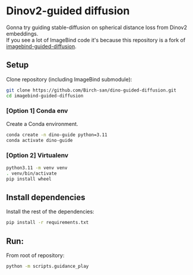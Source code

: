 # Dinov2-guided diffusion

Gonna try guiding stable-diffusion on spherical distance loss from Dinov2 embeddings.  
If you see a lot of ImageBind code it's because this repository is a fork of [imagebind-guided-diffusion](https://github.com/Birch-san/imagebind-guided-diffusion).

## Setup

Clone repository (including ImageBind submodule):

```bash
git clone https://github.com/Birch-san/dino-guided-diffusion.git
cd imagebind-guided-diffusion
```

### [Option 1] Conda env

Create a Conda environment.

```bash
conda create -n dino-guide python=3.11
conda activate dino-guide
```

### [Option 2] Virtualenv

```bash
python3.11 -m venv venv
. venv/bin/activate
pip install wheel
```

## Install dependencies

Install the rest of the dependencies:

```bash
pip install -r requirements.txt
```

## Run:

From root of repository:

```bash
python -m scripts.guidance_play
```